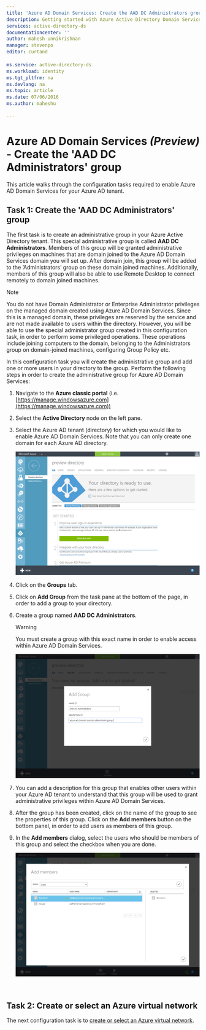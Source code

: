 ```yaml
---
title: 'Azure AD Domain Services: Create the AAD DC Administrators group | Microsoft Azure'
description: Getting started with Azure Active Directory Domain Services (Preview)
services: active-directory-ds
documentationcenter: ''
author: mahesh-unnikrishnan
manager: stevenpo
editor: curtand

ms.service: active-directory-ds
ms.workload: identity
ms.tgt_pltfrm: na
ms.devlang: na
ms.topic: article
ms.date: 07/06/2016
ms.author: maheshu

---
```

# Azure AD Domain Services *(Preview)* - Create the 'AAD DC Administrators' group
This article walks through the configuration tasks required to enable Azure AD Domain Services for your Azure AD tenant.

## Task 1: Create the 'AAD DC Administrators' group
The first task is to create an administrative group in your Azure Active Directory tenant. This special administrative group is called **AAD DC Administrators**. Members of this group will be granted administrative privileges on machines that are domain joined to the Azure AD Domain Services domain you will set up. After domain join, this group will be added to the ‘Administrators’ group on these domain joined machines. Additionally, members of this group will also be able to use Remote Desktop to connect remotely to domain joined machines.  

> [!NOTE]
> You do not have Domain Administrator or Enterprise Administrator privileges on the managed domain created using Azure AD Domain Services. Since this is a managed domain, these privileges are reserved by the service and are not made available to users within the directory. However, you will be able to use the special administrator group created in this configuration task, in order to perform some privileged operations. These operations include joining computers to the domain, belonging to the Administrators group on domain-joined machines, configuring Group Policy etc.
> 
> 

In this configuration task you will create the administrative group and add one or more users in your directory to the group. Perform the following steps in order to create the administrative group for Azure AD Domain Services:

1. Navigate to the **Azure classic portal** (i.e. [https://manage.windowsazure.com](https://manage.windowsazure.com))
2. Select the **Active Directory** node on the left pane.
3. Select the Azure AD tenant (directory) for which you would like to enable Azure AD Domain Services. Note that you can only create one domain for each Azure AD directory.
   
    ![Select Azure AD Directory](./media/active-directory-domain-services-getting-started/select-aad-directory.png)
4. Click on the **Groups** tab.
5. Click on **Add Group** from the task pane at the bottom of the page, in order to add a group to your directory.
6. Create a group named **AAD DC Administrators**.
   
   > [!WARNING]
   > You must create a group with this exact name in order to enable access within Azure AD Domain Services.
   > 
   > 
   
    ![Create administrator group](./media/active-directory-domain-services-getting-started/create-admin-group.png)
7. You can add a description for this group that enables other users within your Azure AD tenant to understand that this group will be used to grant administrative privileges within Azure AD Domain Services.
8. After the group has been created, click on the name of the group to see the properties of this group. Click on the **Add members** button on the bottom panel, in order to add users as members of this group.
9. In the **Add members** dialog, select the users who should be members of this group and select the checkbox when you are done.
   
    ![Add users to administrator group](./media/active-directory-domain-services-getting-started/add-group-members.png)

<br>

## Task 2: Create or select an Azure virtual network
The next configuration task is to [create or select an Azure virtual network](active-directory-ds-getting-started-vnet.md).

